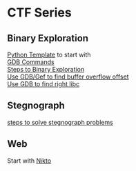 # CTF Series

## Binary Exploration            

[Python Template](https://github.com/fweefwop/CTF-Bits-and-Bots/blob/master/binary%20exploitation/template.py) to start with  
[GDB Commands](https://github.com/fweefwop/CTF-Bits-and-Bots/blob/master/binary%20exploitation/GDB.md)                           
[Steps to Binary Exploration](https://github.com/fweefwop/CTF-Bits-and-Bots/blob/master/binary%20exploitation/Useful%20Tools.md)               
[Use GDB/Gef to find buffer overflow offset](https://github.com/fweefwop/CTF-Bits-and-Bots/blob/master/binary%20exploitation/how-to-use-pwntools/find%20buffer%20overflow%20offset.md)                    
[Use GDB to find right libc](https://github.com/fweefwop/CTF-Bits-and-Bots/blob/master/binary%20exploitation/how-to-use-pwntools/use%20gdb%20to%20find%20right%20libc.md)            

## Stegnograph           

[steps to solve stegnograph problems](https://github.com/fweefwop/CTF-Bits-and-Bots/blob/master/forensics/steps-to-solve-steganogrpahy.md)        

## Web            

Start with [Nikto](https://github.com/fweefwop/CTF-Bits-and-Bots/tree/master/web)                      
